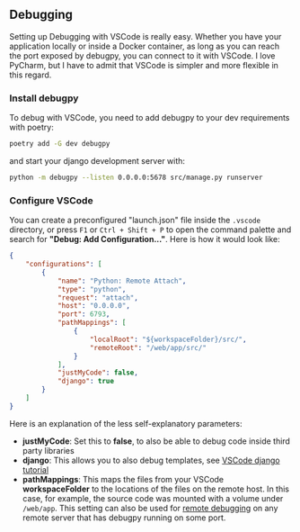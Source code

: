 
## Debugging

Setting up Debugging with VSCode is really easy.
Whether you have your application locally or inside a Docker container, as long as you can reach the port exposed
by debugpy, you can connect to it with VSCode.
I love PyCharm, but I have to admit that VSCode is simpler and more flexible in this regard.

### Install debugpy

To debug with VSCode, you need to add debugpy to your dev requirements with poetry:

```bash
poetry add -G dev debugpy
```

and start your django development server with:

```bash
python -m debugpy --listen 0.0.0.0:5678 src/manage.py runserver
```

### Configure VSCode

You can create a preconfigured "launch.json" file inside the `.vscode` directory, or press `F1` or `Ctrl + Shift + P` to open the command palette and search for **"Debug: Add Configuration..."**. Here is how it would look like:

```json
{
    "configurations": [
        {
            "name": "Python: Remote Attach",
            "type": "python",
            "request": "attach",
            "host": "0.0.0.0",
            "port": 6793,
            "pathMappings": [
                {
                    "localRoot": "${workspaceFolder}/src/",
                    "remoteRoot": "/web/app/src/"
                }
            ],
            "justMyCode": false,
            "django": true
        }
    ]
}
```

Here is an explanation of the less self-explanatory parameters:

* **justMyCode**: Set this to **false**, to also be able to debug code inside third party libraries
* **django**: This allows you to also debug templates, see [VSCode django tutorial](https://code.visualstudio.com/docs/python/tutorial-django)
* **pathMappings**: This maps the files from your VSCode **workspaceFolder** to the locations of the files on the remote host. In this case, for example, the source code was mounted with a volume under `/web/app`. This setting can also be used for [remote debugging](https://code.visualstudio.com/docs/python/debugging#_remote-script-debugging-with-ssh) on any remote server that has debugpy running on some port.
